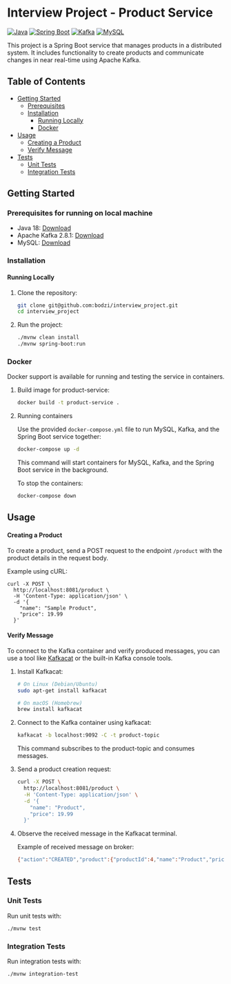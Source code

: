
# Interview Project - Product Service

[![Java](https://img.shields.io/badge/Java-18-blue)](https://openjdk.java.net/projects/jdk/18/)
[![Spring Boot](https://img.shields.io/badge/Spring%20Boot-3.1.5-green)](https://spring.io/projects/spring-boot)
[![Kafka](https://img.shields.io/badge/Apache%20Kafka-2.8.1-red)](https://kafka.apache.org/)
[![MySQL](https://img.shields.io/badge/MySQL-latest-orange)](https://www.mysql.com/)

This project is a Spring Boot service that manages products in a distributed system. It includes functionality to create products and communicate changes in near real-time using Apache Kafka.

## Table of Contents

- [Getting Started](#getting-started)
  - [Prerequisites](#prerequisites)
  - [Installation](#installation)
    - [Running Locally](#running-locally)
    - [Docker](#docker)
- [Usage](#usage)
  - [Creating a Product](#creating-a-product)
  - [Verify Message](#connecting-to-kafka)
- [Tests](#tests)
  - [Unit Tests](#unit-tests)
  - [Integration Tests](#integration-tests)


## Getting Started

### Prerequisites for running on local machine

- Java 18: [Download](https://openjdk.java.net/projects/jdk/18/)
- Apache Kafka 2.8.1: [Download](https://kafka.apache.org/downloads)
- MySQL: [Download](https://www.mysql.com/downloads/)

### Installation

#### Running Locally

1. Clone the repository:

   ```bash
   git clone git@github.com:bodzi/interview_project.git
   cd interview_project
   ```

2. Run the project: 

   ```bash
   ./mvnw clean install
   ./mvnw spring-boot:run
   ```


### Docker

Docker support is available for running and testing the service in containers.


 1. Build image for product-service:

    ```bash
    docker build -t product-service .
    ```

2. Running containers

    Use the provided `docker-compose.yml` file to run MySQL, Kafka, and the Spring Boot service together:

    ```bash
    docker-compose up -d
    ```

    This command will start containers for MySQL, Kafka, and the Spring Boot service in the background.

    To stop the containers:

    ```bash
    docker-compose down
    ```

## Usage

#### Creating a Product

To create a product, send a POST request to the endpoint `/product` with the product details in the request body.

Example using cURL:

    curl -X POST \
      http://localhost:8081/product \
      -H 'Content-Type: application/json' \
      -d '{
        "name": "Sample Product",
        "price": 19.99
      }'


#### Verify Message

To connect to the Kafka container and verify produced messages, you can use a tool like [Kafkacat](https://github.com/edenhill/kafkacat) or the built-in Kafka console tools.

1. Install Kafkacat:

   ```bash
   # On Linux (Debian/Ubuntu)
   sudo apt-get install kafkacat

   # On macOS (Homebrew)
   brew install kafkacat
   ```
2. Connect to the Kafka container using kafkacat:

    ```bash
    kafkacat -b localhost:9092 -C -t product-topic
    ```

    This command subscribes to the product-topic and consumes messages.

3. Send a product creation request:

    ```bash
    curl -X POST \
      http://localhost:8081/product \
      -H 'Content-Type: application/json' \
      -d '{
        "name": "Product",
        "price": 19.99
      }'
    ```
4. Observe the received message in the Kafkacat terminal.

    Example of received message on broker:

    ```bash
    {"action":"CREATED","product":{"productId":4,"name":"Product","price":19.99}}
    ```


## Tests

### Unit Tests

Run unit tests with:

```bash
./mvnw test
```

### Integration Tests

Run integration tests with:

```bash
./mvnw integration-test
```



